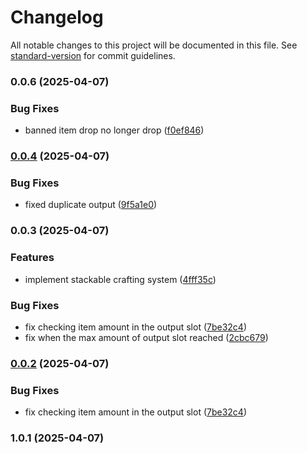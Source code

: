 # Changelog

All notable changes to this project will be documented in this file. See [standard-version](https://github.com/conventional-changelog/standard-version) for commit guidelines.

### 0.0.6 (2025-04-07)


### Bug Fixes

* banned item drop no longer drop ([f0ef846](https://github.com/abcdavk/stackable-crafting/commit/f0ef84693573855b307d8082698eedc223560933))

### [0.0.4](https://github.com/abcdavk/stackable-crafting/compare/v0.0.3...v0.0.4) (2025-04-07)


### Bug Fixes

* fixed duplicate output ([9f5a1e0](https://github.com/abcdavk/stackable-crafting/commit/9f5a1e037ae686e165dacd69196a96863ccb19fd))

### 0.0.3 (2025-04-07)


### Features

* implement stackable crafting system ([4fff35c](https://github.com/abcdavk/stackable-crafting/commit/4fff35c2b5b94a3cf92990db095395f4922bea9b))


### Bug Fixes

* fix checking item amount in the output slot ([7be32c4](https://github.com/abcdavk/stackable-crafting/commit/7be32c4a561b2bfc5ab44771f7b86e8ae398a612))
* fix when the max amount of output slot reached ([2cbc679](https://github.com/abcdavk/stackable-crafting/commit/2cbc6792cf70f6fed74e07f96b997e8e8b0824e1))

### [0.0.2](https://github.com/abcdavk/stackable-crafting/compare/v1.0.1...v0.0.2) (2025-04-07)


### Bug Fixes

* fix checking item amount in the output slot ([7be32c4](https://github.com/abcdavk/stackable-crafting/commit/7be32c4a561b2bfc5ab44771f7b86e8ae398a612))

### 1.0.1 (2025-04-07)
